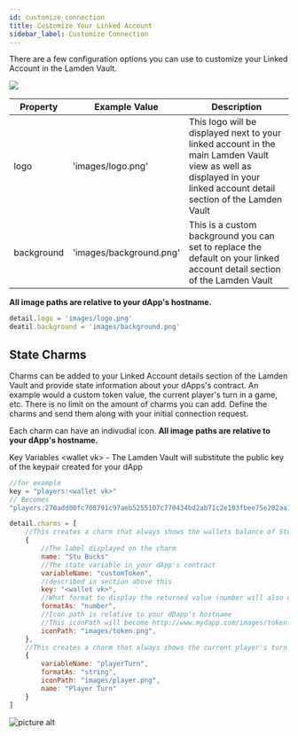 ```yaml
---
id: customize_connection
title: Customize Your Linked Account
sidebar_label: Customize Connection
---
```


There are a few configuration options you can use to customize your Linked Account in the Lamden Vault. 

![](/img/develop/wallet_api/linked_account_details.png)

| Property  | Example Value | Description  |
| ------------- |------------| -----|
| logo | 'images/logo.png' | This logo will be displayed next to your linked account in the main Lamden Vault view as well as displayed in your linked account detail section of the Lamden Vault |
| background | 'images/background.png' | This is a custom background you can set to replace the default on your linked account detail section of the Lamden Vault  |

**All image paths are relative to your dApp's hostname.**

```javascript
detail.logo = 'images/logo.png'
deatil.background = 'images/background.png'
```

## State Charms
Charms can be added to your Linked Account details section of the Lamden Vault and provide state information about your dApps's contract.  An example would a custom token value, the current player's turn in a game, etc.  There is no limit on the amount of charms you can add.  Define the charms and send them along with your initial connection request.  

Each charm can have an indivudial icon. **All image paths are relative to your dApp's hostname.**

Key Variables
&lt;wallet vk&gt; - The Lamden Vault will substitute the public key of the keypair created for your dApp

```javascript
//for example
key = "players:<wallet vk>"
// Becomes
"players:270add00fc708791c97aeb5255107c770434bd2ab71c2e103fbee75e202aa15e"
```

```javascript
detail.charms = [
    //This creates a charm that always shows the wallets balance of Stu Bucks
    {
        //The label displayed on the charm
        name: "Stu Bucks"
        //The state variable in your dApp's contract
        variableName: "customToken",
        //described in section above this
        key: "<wallet vk>",
        //What format to display the returned value (number will also display as float)
        formatAs: "number",
        //Icon path is relative to your dDapp's hostname
        //This iconPath will become http://www.mydapp.com/images/token.png
        iconPath: "images/token.png",
    },
    //This creates a charm that always shows the current player's turn in a game
    {
        variableName: "playerTurn",
        formatAs: "string",
        iconPath: "images/player.png",
        name: "Player Turn"
    }
]
```
![picture alt](/img/develop/wallet_api/charms.png "Example of State Charms")
